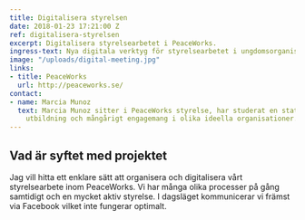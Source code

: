 ```yaml
---
title: Digitalisera styrelsen
date: 2018-01-23 17:21:00 Z
ref: digitalisera-styrelsen
excerpt: Digitalisera styrelsearbetet i PeaceWorks.
ingress-text: Nya digitala verktyg för styrelsearbetet i ungdomsorganisationen PeaceWorks.
image: "/uploads/digital-meeting.jpg"
links:
- title: PeaceWorks
  url: http://peaceworks.se/
contact:
- name: Marcia Munoz
  text: Marcia Munoz sitter i PeaceWorks styrelse, har studerat en statsvetenskaplig
    utbildning och mångårigt engagemang i olika ideella organisationer.
---
```


## Vad är syftet med projektet
Jag vill hitta ett enklare sätt att organisera och digitalisera vårt styrelsearbete inom PeaceWorks. Vi har många olika processer på gång samtidigt och en mycket aktiv styrelse. I dagsläget kommunicerar vi främst via Facebook vilket inte fungerar optimalt.

